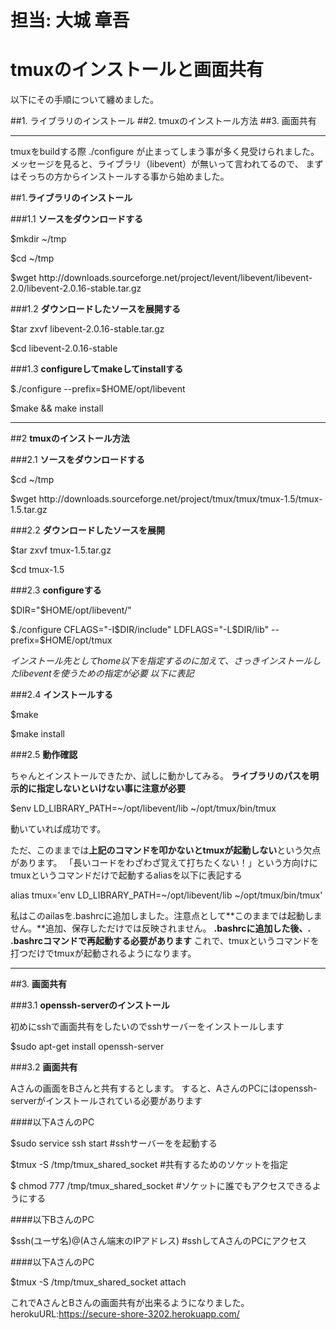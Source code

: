 # 担当: 大城 章吾

# tmuxのインストールと画面共有

以下にその手順について纏めました。

##1. ライブラリのインストール
##2. tmuxのインストール方法
##3. 画面共有
* * *
tmuxをbuildする際
./configure が止まってしまう事が多く見受けられました。
メッセージを見ると、ライブラリ（libevent）が無いって言われてるので、
まずはそっちの方からインストールする事から始めました。

##1.**ライブラリのインストール**


###1.1 **ソースをダウンロードする**

<p>$mkdir ~/tmp</p>
<p>$cd ~/tmp</p>
<p>$wget http://downloads.sourceforge.net/project/levent/libevent/libevent-2.0/libevent-2.0.16-stable.tar.gz</p>

###1.2 **ダウンロードしたソースを展開する**

<p>$tar zxvf libevent-2.0.16-stable.tar.gz </p>
<p>$cd libevent-2.0.16-stable</p>

###1.3 **configureしてmakeしてinstallする**

<p>$./configure --prefix=$HOME/opt/libevent</p>
<p>$make && make install</p>

* * *

##2 **tmuxのインストール方法**

###2.1 **ソースをダウンロードする**

<p>$cd ~/tmp</p>
<p>$wget http://downloads.sourceforge.net/project/tmux/tmux/tmux-1.5/tmux-1.5.tar.gz</p>

###2.2 **ダウンロードしたソースを展開**

<p>$tar zxvf tmux-1.5.tar.gz</p>
<p>$cd tmux-1.5</p>

###2.3 **configureする**

<p>$DIR="$HOME/opt/libevent/"<p>
<p>$./configure CFLAGS="-I$DIR/include" LDFLAGS="-L$DIR/lib" --prefix=$HOME/opt/tmux</p>

*インストール先としてhome以下を指定するのに加えて、さっきインストールしたlibeventを使うための指定が必要 以下に表記*

###2.4 **インストールする**

<p>$make</p>
<p>$make install</p>

###2.5 **動作確認**

ちゃんとインストールできたか、試しに動かしてみる。
**ライブラリのパスを明示的に指定しないといけない事に注意が必要**

<p>$env LD_LIBRARY_PATH=~/opt/libevent/lib ~/opt/tmux/bin/tmux</p>

動いていれば成功です。

ただ、このままでは**上記のコマンドを叩かないとtmuxが起動しない**という欠点があります。
「長いコードをわざわざ覚えて打ちたくない！」という方向けにtmuxというコマンドだけで起動するaliasを以下に表記する

<p>alias tmux='env LD_LIBRARY_PATH=~/opt/libevent/lib ~/opt/tmux/bin/tmux'</p>

私はこのailasを.bashrcに追加しました。注意点として**このままでは起動しません。**追加、保存しただけでは反映されません。
**.bashrcに追加した後、. .bashrcコマンドで再起動する必要があります**
これで、tmuxというコマンドを打つだけでtmuxが起動されるようになります。

* * * 

##3. **画面共有**

###3.1 **openssh-serverのインストール**

初めにsshで画面共有をしたいのでsshサーバーをインストールします

<p>$sudo apt-get install openssh-server</p>

###3.2 **画面共有**

Aさんの画面をBさんと共有するとします。
すると、AさんのPCにはopenssh-serverがインストールされている必要があります

####以下AさんのPC

<p>$sudo service ssh start #sshサーバーをを起動する</p>

<p>$tmux -S /tmp/tmux_shared_socket #共有するためのソケットを指定</p>

<p>$ chmod 777 /tmp/tmux_shared_socket #ソケットに誰でもアクセスできるようにする</p>

####以下BさんのPC

<p>$ssh(ユーザ名)@(Aさん端末のIPアドレス) #sshしてAさんのPCにアクセス</p>

####以下AさんのPC

<p>$tmux -S /tmp/tmux_shared_socket attach</p>

これでAさんとBさんの画面共有が出来るようになりました。
herokuURL:https://secure-shore-3202.herokuapp.com/